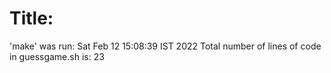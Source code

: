 # Title:
'make' was run:
Sat Feb 12 15:08:39 IST 2022
Total number of lines of code in guessgame.sh is:
23

